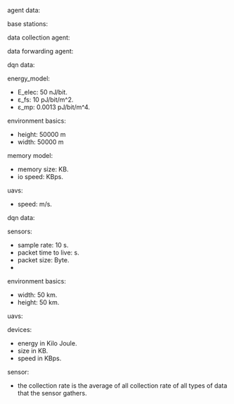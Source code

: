 agent data:

base stations:

data collection agent:

data forwarding agent:

dqn data:

energy_model:
- E_elec: 50 nJ/bit.
- ε_fs: 10 pJ/bit/m^2.
- ε_mp: 0.0013 pJ/bit/m^4.

environment basics:
- height: 50000 m
- width: 50000 m

memory model:
- memory size: KB.
- io speed: KBps.



uavs:
- speed: m/s.

dqn data:

sensors:
- sample rate:  10 s.
- packet time to live: s.
- packet size: Byte.
- 


environment basics:
- width: 50 km.
- height: 50 km.

uavs:

devices:
- energy in Kilo Joule.
- size in KB.
- speed in KBps.

sensor:
- the collection rate is the average of all collection rate of all types of data that the sensor
  gathers.
